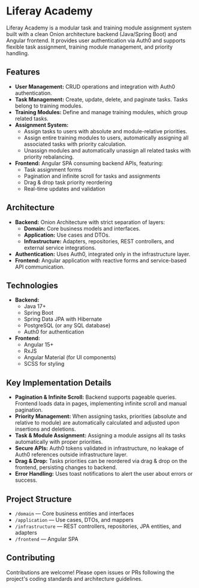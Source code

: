 # Liferay Academy

Liferay Academy is a modular task and training module assignment system built with a clean Onion architecture backend (Java/Spring Boot) and Angular frontend. It provides user authentication via Auth0 and supports flexible task assignment, training module management, and priority handling.

## Features

- **User Management:** CRUD operations and integration with Auth0 authentication.
- **Task Management:** Create, update, delete, and paginate tasks. Tasks belong to training modules.
- **Training Modules:** Define and manage training modules, which group related tasks.
- **Assignment System:** 
  - Assign tasks to users with absolute and module-relative priorities.
  - Assign entire training modules to users, automatically assigning all associated tasks with priority calculation.
  - Unassign modules and automatically unassign all related tasks with priority rebalancing.
- **Frontend:** Angular SPA consuming backend APIs, featuring:
  - Task assignment forms
  - Pagination and infinite scroll for tasks and assignments
  - Drag & drop task priority reordering
  - Real-time updates and validation

## Architecture

- **Backend:** Onion Architecture with strict separation of layers:
  - **Domain:** Core business models and interfaces.
  - **Application:** Use cases and DTOs.
  - **Infrastructure:** Adapters, repositories, REST controllers, and external service integrations.
- **Authentication:** Uses Auth0, integrated only in the infrastructure layer.
- **Frontend:** Angular application with reactive forms and service-based API communication.

## Technologies

- **Backend:**
  - Java 17+
  - Spring Boot
  - Spring Data JPA with Hibernate
  - PostgreSQL (or any SQL database)
  - Auth0 for authentication
- **Frontend:**
  - Angular 15+
  - RxJS
  - Angular Material (for UI components)
  - SCSS for styling

## Key Implementation Details

- **Pagination & Infinite Scroll:** Backend supports pageable queries. Frontend loads data in pages, implementing infinite scroll and manual pagination.
- **Priority Management:** When assigning tasks, priorities (absolute and relative to module) are automatically calculated and adjusted upon insertions and deletions.
- **Task & Module Assignment:** Assigning a module assigns all its tasks automatically with proper priorities.
- **Secure APIs:** Auth0 tokens validated in infrastructure, no leakage of Auth0 references outside infrastructure layer.
- **Drag & Drop:** Tasks priorities can be reordered via drag & drop on the frontend, persisting changes to backend.
- **Error Handling:** Uses toast notifications to alert the user about errors or success.

## Project Structure

- `/domain` — Core business entities and interfaces  
- `/application` — Use cases, DTOs, and mappers  
- `/infrastructure` — REST controllers, repositories, JPA entities, and adapters  
- `/frontend` — Angular SPA  

## Contributing

Contributions are welcome! Please open issues or PRs following the project's coding standards and architecture guidelines.
